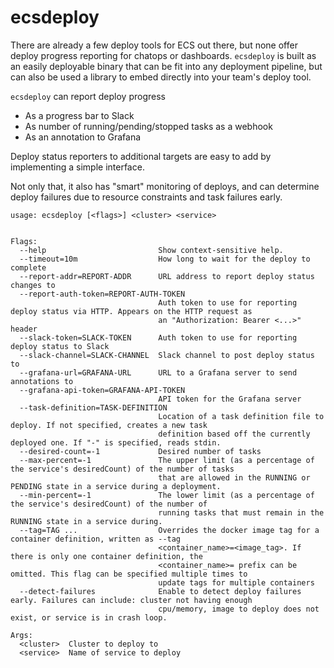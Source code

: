 # ecsdeploy

There are already a few deploy tools for ECS out there, but none offer deploy progress reporting for
chatops or dashboards. `ecsdeploy` is built as an easily deployable binary that can be fit into any
deployment pipeline, but can also be used a library to embed directly into your team's deploy tool.

`ecsdeploy` can report deploy progress
- As a progress bar to Slack
- As number of running/pending/stopped tasks as a webhook
- As an annotation to Grafana

Deploy status reporters to additional targets are easy to add by implementing a simple interface.

Not only that, it also has "smart" monitoring of deploys, and can determine deploy failures due to resource constraints and task failures early.

```
usage: ecsdeploy [<flags>] <cluster> <service>


Flags:
  --help                         Show context-sensitive help.
  --timeout=10m                  How long to wait for the deploy to complete
  --report-addr=REPORT-ADDR      URL address to report deploy status changes to
  --report-auth-token=REPORT-AUTH-TOKEN
                                 Auth token to use for reporting deploy status via HTTP. Appears on the HTTP request as
                                 an "Authorization: Bearer <...>" header
  --slack-token=SLACK-TOKEN      Auth token to use for reporting deploy status to Slack
  --slack-channel=SLACK-CHANNEL  Slack channel to post deploy status to
  --grafana-url=GRAFANA-URL      URL to a Grafana server to send annotations to
  --grafana-api-token=GRAFANA-API-TOKEN
                                 API token for the Grafana server
  --task-definition=TASK-DEFINITION
                                 Location of a task definition file to deploy. If not specified, creates a new task
                                 definition based off the currently deployed one. If "-" is specified, reads stdin.
  --desired-count=-1             Desired number of tasks
  --max-percent=-1               The upper limit (as a percentage of the service's desiredCount) of the number of tasks
                                 that are allowed in the RUNNING or PENDING state in a service during a deployment.
  --min-percent=-1               The lower limit (as a percentage of the service's desiredCount) of the number of
                                 running tasks that must remain in the RUNNING state in a service during.
  --tag=TAG ...                  Overrides the docker image tag for a container definition, written as --tag
                                 <container_name>=<image_tag>. If there is only one container definition, the
                                 <container_name>= prefix can be omitted. This flag can be specified multiple times to
                                 update tags for multiple containers
  --detect-failures              Enable to detect deploy failures early. Failures can include: cluster not having enough
                                 cpu/memory, image to deploy does not exist, or service is in crash loop.

Args:
  <cluster>  Cluster to deploy to
  <service>  Name of service to deploy
```
